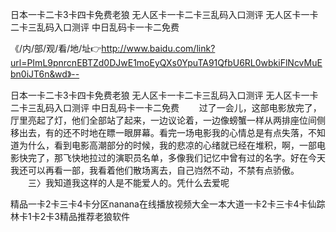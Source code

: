 日本一卡二卡3卡四卡免费老狼
无人区卡一卡二卡三乱码入口测评
无人区卡一卡二卡三乱码入口测评
中日乱码卡一卡二免费


《/内/部/观/看/地/址👉http://www.baidu.com/link?url=PImL9pnrcnEBTZd0DJwE1moEyQXs0YpuTA91QfbU6RL0wbkiFlNcvMuEbn0iJT6n&wd》--

日本一卡二卡3卡四卡免费老狼
无人区卡一卡二卡三乱码入口测评
无人区卡一卡二卡三乱码入口测评
中日乱码卡一卡二免费
　　过了一会儿，这部电影放完了，厅里亮起了灯，他们全部站了起来，一边议论着，一边像螃蟹一样从两排座位间侧移出去，有的还不时地在瞟一眼屏幕。看完一场电影我的心情总是有点失落，不知道为什么，看到电影高潮部分的时候，我的悲凉的心绪就已经在堆积，啊，一部电影快完了，那飞快地拉过的演职员名单，多像我们记忆中曾有过的名字。好在今天我还可以再看一部，我看着他们散场离去，自己岿然不动，不禁有点骄傲。
　　三〉我知道我这样的人是不能爱人的。凭什么去爱呢





精品一卡2卡三卡4卡分区nanana在线播放视频大全一本大道一卡2卡三卡4卡仙踪林卡1卡2卡3精品推荐老狼软件

